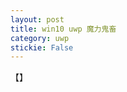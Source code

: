 ```yaml
---
layout: post
title: win10 uwp 魔力鬼畜 
category: uwp 
stickie: False
---
```

<!--more-->

<div id="toc"></div>

【】



